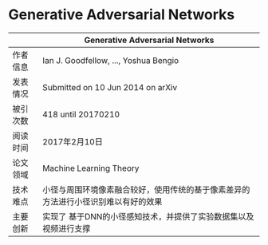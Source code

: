 #  Generative Adversarial Networks
|               | Generative Adversarial Networks |
| ------------- | -------------            |
| 作者信息 |  Ian J. Goodfellow, ..., Yoshua Bengio  |
| 发表情况 | Submitted on 10 Jun 2014 on arXiv      |
| 被引次数 | 418 until 20170210             |
| 阅读时间 | 2017年2月10日              |
| 论文领域 |  Machine Learning Theory     | 
| 技术难点 | 小径与周围环境像素融合较好，使用传统的基于像素差异的方法进行小径识别难以有好的效果       |
| 主要创新 | 实现了 基于DNN的小径感知技术，并提供了实验数据集以及视频进行支撑 |
